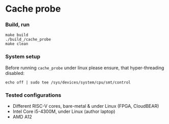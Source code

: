 # Cache probe
### Build, run
```
make build
./build_/cache_probe
make clean
```
### System setup
Before running `cache_probe` under linux please ensure, that hyper-threading disabled:
```
echo off | sudo tee /sys/devices/system/cpu/smt/control
```

### Tested configurations
* Different RISC-V cores, bare-metal & under Linux (FPGA, CloudBEAR)
* Intel Core i5-4300M, under Linux (author laptop)
* AMD A12

